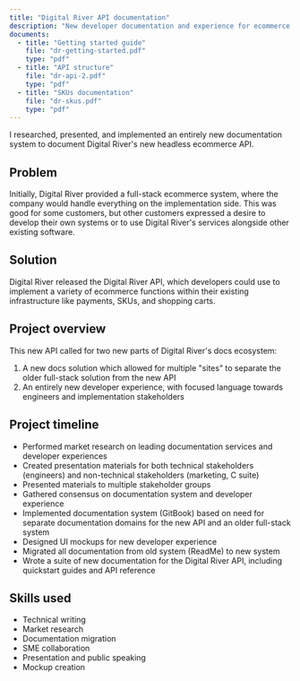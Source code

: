 ```yaml
---
title: "Digital River API documentation"
description: "New developer documentation and experience for ecommerce API"
documents:
  - title: "Getting started guide"
    file: "dr-getting-started.pdf"
    type: "pdf"
  - title: "API structure"
    file: "dr-api-2.pdf"
    type: "pdf"
  - title: "SKUs documentation"
    file: "dr-skus.pdf"
    type: "pdf"
---
```


I researched, presented, and implemented an entirely new documentation system to document Digital River's new headless ecommerce API. 

## Problem

Initially, Digital River provided a full-stack ecommerce system, where the company would handle everything on the implementation side. This was good for some customers, but other customers expressed a desire to develop their own systems or to use Digital River's services alongside other existing software. 

## Solution

Digital River released the Digital River API, which developers could use to implement a variety of ecommerce functions within their existing infrastructure like payments, SKUs, and shopping carts. 

## Project overview

This new API called for two new parts of Digital River's docs ecosystem:

1. A new docs solution which allowed for multiple "sites" to separate the older full-stack solution from the new API
1. An entirely new developer experience, with focused language towards engineers and implementation stakeholders

## Project timeline

- Performed market research on leading documentation services and developer experiences
- Created presentation materials for both technical stakeholders (engineers) and non-technical stakeholders (marketing, C suite)
- Presented materials to multiple stakeholder groups
- Gathered consensus on documentation system and developer experience
- Implemented documentation system (GitBook) based on need for separate documentation domains for the new API and an older full-stack system
- Designed UI mockups for new developer experience
- Migrated all documentation from old system (ReadMe) to new system
- Wrote a suite of new documentation for the Digital River API, including quickstart guides and API reference

## Skills used

- Technical writing
- Market research
- Documentation migration
- SME collaboration
- Presentation and public speaking
- Mockup creation
